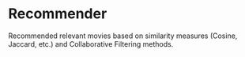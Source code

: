 # Recommender

Recommended relevant movies based on similarity measures (Cosine, Jaccard, etc.) and Collaborative
Filtering methods.
